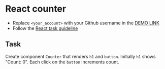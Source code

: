 # React counter
- Replace `<your_account>` with your Github username in the [DEMO LINK](https://ZhupanovOlexii.github.io/react_counter/)
- Follow the [React task guideline](https://github.com/mate-academy/react_task-guideline#react-tasks-guideline)

## Task
Create component `Counter` that renders `h1` and `button`. Initially `h1` shows
"Count: 0". Each click on the `button` increments count.
